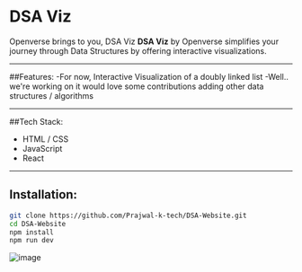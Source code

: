 # DSA Viz

Openverse brings to you, DSA Viz 
**DSA Viz** by Openverse simplifies your journey through Data Structures by offering interactive visualizations.

---

##Features:
-For now, Interactive Visualization of a doubly linked list 
-Well.. we're working on it would love some contributions adding other data structures / algorithms

---
##Tech Stack:
- HTML / CSS
- JavaScript
- React

---
## Installation:

```bash
git clone https://github.com/Prajwal-k-tech/DSA-Website.git
cd DSA-Website
npm install
npm run dev
```

![image](https://github.com/user-attachments/assets/eb66b172-0aab-45a7-82c4-d6f62b2da1ce)
